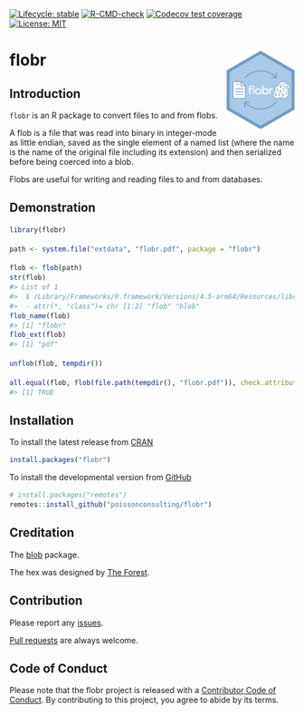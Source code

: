 
<!-- README.md is generated from README.Rmd. Please edit that file -->

<!-- badges: start -->

[![Lifecycle:
stable](https://img.shields.io/badge/lifecycle-stable-brightgreen.svg)](https://lifecycle.r-lib.org/articles/stages.html#stable)
[![R-CMD-check](https://github.com/poissonconsulting/flobr/actions/workflows/R-CMD-check.yaml/badge.svg)](https://github.com/poissonconsulting/flobr/actions/workflows/R-CMD-check.yaml)
[![Codecov test
coverage](https://codecov.io/gh/poissonconsulting/flobr/graph/badge.svg)](https://app.codecov.io/gh/poissonconsulting/flobr)
[![License:
MIT](https://img.shields.io/badge/License-MIT-green.svg)](https://opensource.org/license/mit)
<!-- badges: end -->

# flobr <img src="man/figures/logo.png" style="float: right;" />

## Introduction

`flobr` is an R package to convert files to and from flobs.

A flob is a file that was read into binary in integer-mode as little
endian, saved as the single element of a named list (where the name is
the name of the original file including its extension) and then
serialized before being coerced into a blob.

Flobs are useful for writing and reading files to and from databases.

## Demonstration

``` r
library(flobr)

path <- system.file("extdata", "flobr.pdf", package = "flobr")

flob <- flob(path)
str(flob)
#> List of 1
#>  $ /Library/Frameworks/R.framework/Versions/4.5-arm64/Resources/library/flobr/extdata/flobr.pdf: raw [1:133851] 58 0a 00 00 ...
#>  - attr(*, "class")= chr [1:2] "flob" "blob"
flob_name(flob)
#> [1] "flobr"
flob_ext(flob)
#> [1] "pdf"

unflob(flob, tempdir())

all.equal(flob, flob(file.path(tempdir(), "flobr.pdf")), check.attributes = FALSE)
#> [1] TRUE
```

## Installation

To install the latest release from [CRAN](https://cran.r-project.org)

``` r
install.packages("flobr")
```

To install the developmental version from
[GitHub](https://github.com/poissonconsulting/flobr)

``` r
# install.packages("remotes")
remotes::install_github("poissonconsulting/flobr")
```

## Creditation

The [blob](https://github.com/tidyverse/blob) package.

The hex was designed by [The Forest](https://www.theforest.ca/).

## Contribution

Please report any
[issues](https://github.com/poissonconsulting/flobr/issues).

[Pull requests](https://github.com/poissonconsulting/flobr/pulls) are
always welcome.

## Code of Conduct

Please note that the flobr project is released with a [Contributor Code
of
Conduct](https://contributor-covenant.org/version/2/0/CODE_OF_CONDUCT.html).
By contributing to this project, you agree to abide by its terms.
